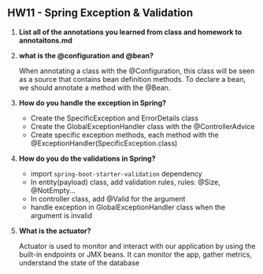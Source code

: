 ## HW11 - Spring Exception & Validation

1. **List all of the annotations you learned from class and homework to annotaitons.md**

2. **what is the @configuration and @bean?**

   When annotating a class with the @Configuration, this class will be seen as a source that contains bean definition methods. To declare a bean, we should annotate a method with the @Bean.

3. **How do you handle the exception in Spring?**

   - Create the SpecificException and ErrorDetails class
   - Create the GlobalExceptionHandler class with the @ControllerAdvice
   - Create specific exception methods, each method with the @ExceptionHandler(SpecificException.class)

4. **How do you do the validations in Spring?**

   - import `spring-boot-starter-validation` dependency
   - In entity(payload) class, add validation rules, rules: @Size, @NotEmpty...
   - In controller class, add @Valid for the argument
   - handle exception in GlobalExceptionHandler class when the argument is invalid

5. **What is the actuator?**

   Actuator is used to monitor and interact with our application by using the built-in endpoints or JMX beans. It can monitor the app, gather metrics, understand the state of the database
